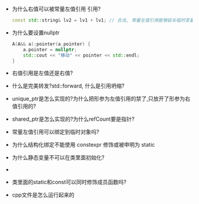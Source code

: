 * 为什么右值可以被常量左值引用 引用?
   ```cpp
   const std::string& lv2 = lv1 + lv1; // 合法, 常量左值引用能够延长临时变量的生命周期
   ```

* 为什么要设置nullptr
    ```cpp
    A(A&& a):pointer(a.pointer) {
        a.pointer = nullptr;
        std::cout << "移动" << pointer << std::endl;
    }
    ```

* 右值引用是左值还是右值?

* 什么是完美转发?std::forward<T>, 什么是引用坍缩?

* unique_ptr是怎么实现的?为什么把形参为左值引用的禁了,只放开了形参为右值引用的?

* shared_ptr是怎么实现的?为什么refCount要是指针?

* 常量左值引用可以绑定到临时对象吗?

* 为什么结构化绑定不能使用 constexpr 修饰或被申明为 static

* 为什么静态变量不可以在类里面初始化?
* 
* 类里面的static和const可以同时修饰成员函数吗?

* cpp文件是怎么运行起来的

